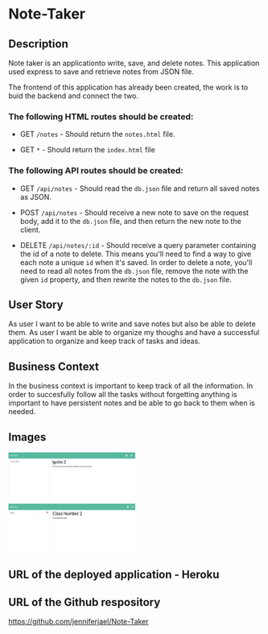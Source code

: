 # Note-Taker

## Description

Note taker is an applicationto write, save, and delete notes. This application used express to save and retrieve notes from JSON file.

The frontend of this application has already been created, the work is to buid the backend and connect the two.

### The following HTML routes should be created:

  * GET `/notes` - Should return the `notes.html` file.

  * GET `*` - Should return the `index.html` file

### The following API routes should be created:

  * GET `/api/notes` - Should read the `db.json` file and return all saved notes as JSON.

  * POST `/api/notes` - Should receive a new note to save on the request body, add it to the `db.json` file, and then return the new note to the client.

  * DELETE `/api/notes/:id` - Should receive a query parameter containing the id of a note to delete. This means you'll need to find a way to give each note a unique `id` when it's saved. In order to delete a note, you'll need to read all notes from the `db.json` file, remove the note with the given `id` property, and then rewrite the notes to the `db.json` file.

## User Story

As user I want to be able to write and save notes but also be able to delete them. As user I want be able to organize my thoughs and have a successful application to organize and keep track of tasks and ideas.


## Business Context

In the business context is important to keep track of all the information. In order to succesfully follow all the tasks without forgetting anything is important to have persistent notes and be able to go back to them when is needed.

## Images

<img src='images/oneNote.png' alt='first note' width='50%' height='50%'>
<img src='images/secondNote.png' alt='one note saved and second created' width='50%' height='50%'>

## URL of the deployed application - Heroku


## URL of the Github respository
<https://github.com/jenniferjael/Note-Taker>




